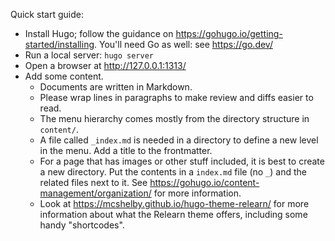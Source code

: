 Quick start guide:

- Install Hugo; follow the guidance on https://gohugo.io/getting-started/installing.
  You'll need Go as well: see https://go.dev/
- Run a local server: `hugo server`
- Open a browser at http://127.0.0.1:1313/
- Add some content.
  - Documents are written in Markdown.
  - Please wrap lines in paragraphs to make review and diffs easier to read.
  - The menu hierarchy comes mostly from the directory structure in `content/`.
  - A file called `_index.md` is needed in a directory to define a new level in the menu. Add a title to the frontmatter.
  - For a page that has images or other stuff included, it is best to create a new directory. Put the contents in a `index.md` file (no `_`) and the related files next to it. See https://gohugo.io/content-management/organization/ for more information.
  - Look at https://mcshelby.github.io/hugo-theme-relearn/ for more information about what the Relearn theme offers, including some handy "shortcodes".
